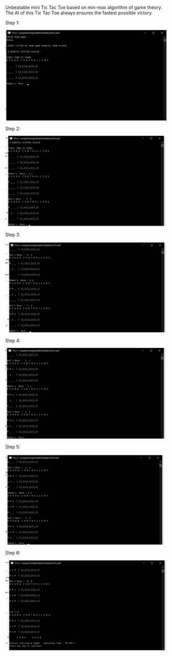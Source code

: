 Unbeatable mini Tic Tac Toe based on min-max algorithm of game theory. The AI of this Tic Tac Toe always ensures the fastest possible victory.




Step 1:


![image](Display6.png)


Step 2:


![image](Display1.png)



Step 3:


![image](Display2.png)



Step 4:


![image](Display3.png)



Step 5:


![image](Display4.png)




Step 6:


![image](Display5.png)

